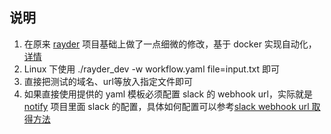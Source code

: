 ## 说明
1. 在原来 [rayder](https://github.com/devanshbatham/rayder) 项目基础上做了一点细微的修改，基于 docker 实现自动化，[详情](https://ayuxy.github.io/posts/2023-0920-01/)
2. Linux 下使用 ./rayder_dev -w workflow.yaml file=input.txt 即可
3. 直接把测试的域名、url等放入指定文件即可
4. 如果直接使用提供的 yaml 模板必须配置 slack 的 webhook url，实际就是 [notify](https://github.com/projectdiscovery/notify#references) 项目里面 slack 的配置，具体如何配置可以参考[slack webhook url 取得方法](https://juejin.cn/s/slack%20webhook%20url%20%E5%8F%96%E5%BE%97%E6%96%B9%E6%B3%95)
